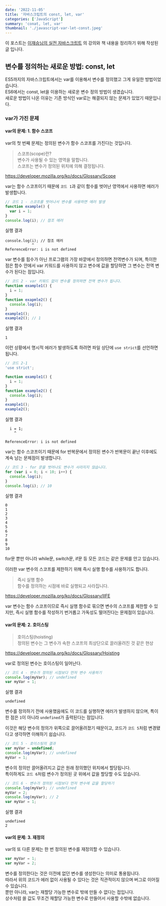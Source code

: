 ```yaml
---
date: '2022-11-05'
title: '자바스크립트의 const, let, var'
categories: ['JavaScript']
summary: 'conat, let, var'
thumbnail: './javascript-var-let-const.jpeg'
---
```


이 포스트는 [이재승님의 실전 자바스크립트](https://www.inflearn.com/course/%EC%8B%A4%EC%A0%84-%EC%9E%90%EB%B0%94%EC%8A%A4%ED%81%AC%EB%A6%BD%ED%8A%B8/dashboard) 의 강의와 책 내용을 정리하기 위해 작성된 글 입니다.

## 변수를 정의하는 새로운 방법: const, let

ES5까지의 자바스크립트에서는 var를 이용해서 변수를 정의했고 그게 유일한 방법이었습니다.<br>
ES6에서는 const, let을 이용하는 새로운 변수 정의 방법이 생겼습니다.<br>
새로운 방법이 나온 이유는 기존 방식인 var로는 해결되지 않는 문제가 있었기 때문입니다.

### var가 가진 문제

#### var의 문제: 1. 함수 스코프

var의 첫 번째 문제는 정의된 변수가 함수 스코프를 가진다는 것입니다.

> 스코프(scope)란?<br>
> 변수가 사용될 수 있는 영역을 말합니다.<br>
> 스코프는 변수가 정의된 위치에 의해 결정됩니다.<br>

https://developer.mozilla.org/ko/docs/Glossary/Scope

var는 함수 스코프이기 때문에 `코드 1`과 같이 함수를 벗어난 영역에서 사용하면 에러가 발생합니다.

```js
// 코드 1 - 스코프를 벗어나서 변수를 사용하면 에러 발생
function example() {
  var i = 1;
}
console.log(i); // 참조 에러
```

실행 결과

```shell
console.log(i); // 참조 에러
            ^
ReferenceError: i is not defined
```

var 변수를 힘수가 아닌 프로그램의 가장 바깥에서 정의하면 전역변수가 되며, 특이한 점은 함수 안에서 var 키워드를 사용하지 않고 변수에 값을 할당하면 그 변수는 전역 변수가 된다는 점입니다.

```js
// 코드 2 - var 키워드 없이 변수를 정의하면 전역 변수가 됩니다.
function example1() {
  i = 1;
}
function exapmle2() {
  console.log(i);
}
example1();
example2(); // 1
```

실행 결과

```shell
1
```

이런 상황에서 명시적 에러가 발생하도록 하려면 파일 상단에 `use strict`를 선언하면 됩니다.

```js
// 코드 2-1
'use strict';

function example1() {
  i = 1;
}
function example2() {
  console.log(i);
}
example1();
example2();
```

실행 결과

```shell
  i = 1;
    ^

ReferenceError: i is not defined
```

var는 함수 스코프이기 때문에 for 반복문에서 정의된 변수가 반복문이 끝난 이후에도 계속 남는 문제점이 발생합니다.

```js
// 코드 3 - for 문을 벗어나도 변수가 사라지지 않습니다.
for (var i = 0; i < 10; i++) {
  console.log(i);
}
console.log(i); // 10
```

실행 결과

```shell
0
1
2
3
4
5
6
7
8
9
10
```

for문 뿐만 아니라 while문, switch문, if문 등 모든 코드는 같은 문제를 안고 있습니다.

이러한 var 변수의 스코프를 제한하기 위해 즉시 실행 함수를 사용하기도 합니다.

> 즉시 실행 함수<br>
> 함수를 정의하는 시점에 바로 실행되고 사라집니다.

https://developer.mozilla.org/ko/docs/Glossary/IIFE

var 변수는 함수 스코프이므로 즉시 실행 함수로 묶으면 변수의 스코프를 제한할 수 있지만, 즉시 실행 함수를 작성하기 번거롭고 가독성도 떨어진다는 문제점이 있습니다.

#### var의 문제: 2. 호이스팅

> 호이스팅(hoisting)<br>
> 정의된 변수는 그 변수가 속한 스코프의 최상단으로 끌러올려진 것 같은 현상

https://developer.mozilla.org/ko/docs/Glossary/Hoisting

var로 정의된 변수는 호이스팅이 일어난다.

```js
// 코드 4 - 변수가 정의된 시점보다 먼저 변수 사용하기
console.log(myVar); // undefined
var myVar = 1;
```

실행 결과

```shell
undefined
```

변수를 정의하기 전에 사용했음에도 이 코드를 실행하면 에러가 발생하지 않으며, 특이한 점은 `1`이 아니라 `undefined`가 출력된다는 점입니다.

이것은 해당 변수의 정의가 위쪽으로 끌어올려졌기 때문이고, 코드가 `코드 5`처럼 변경됐다고 생각하면 이해하기 쉽습니다.

```js
// 코드 5 - 호이스팅의 결과
var myVar = undefined;
console.log(myVar); // undefined
myVar = 1;
```

변수의 정의만 끌어올려지고 값은 원래 정의했던 위치에서 할당됩니다.<br>
특이하게도 `코드 6`처럼 변수가 정의된 곳 위에서 값을 할당할 수도 있습니다.

```js
// 코드 6 - 변수가 정의된 시점보다 먼저 변수에 값을 할당하기
console.log(myVar); // undefined
myVar = 2;
console.log(myVar); // 2
var myVar = 1;
```

실행 결과

```shell
undefined
2
```

#### var의 문제: 3. 재정의

var의 또 다른 문제는 한 번 정의된 변수를 재정의할 수 있습니다.

```js
var myVar = 1;
var myVar = 2;
```

변수를 정의한다는 것은 이전에 없던 변수를 생성한다는 의미로 통용됩니다.<br>
따라서 위의 코드가 에러 없이 사용될 수 있다는 것은 직관적이지 않으며 버그로 이어질 수 있습니다.<br>
뿐만 아니라, var는 재할당 가능한 변수로 밖에 만들 수 없다는 접입니다.<br>
상수처럼 쓸 값도 무조건 재할당 가능한 변수로 만들어서 사용할 수밖에 없습니다.

